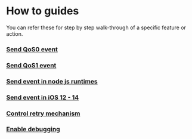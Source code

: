 # How to guides

You can refer these for step by step walk-through of a specific feature or action.

### [Send QoS0 event](https://github.com/gojekfarm/clickstream-web/blob/main/docs/how-to-guides/send-qos0-event.md)

### [Send QoS1 event](https://github.com/gojekfarm/clickstream-web/blob/main/docs/how-to-guides/send-qos1-event.md)

### [Send event in node js runtimes](https://github.com/gojekfarm/clickstream-web/blob/main/docs/how-to-guides/send-event-in-nodejs-runtime.md)

### [Send event in iOS 12 - 14](https://github.com/gojekfarm/clickstream-web/blob/main/docs/how-to-guides/send-event-in-ios-12-14.md)

### [Control retry mechanism](https://github.com/gojekfarm/clickstream-web/blob/main/docs/how-to-guides/control-retry-mechanism.md)

### [Enable debugging](https://github.com/gojekfarm/clickstream-web/blob/main/docs/how-to-guides/enable-debugging.md)
